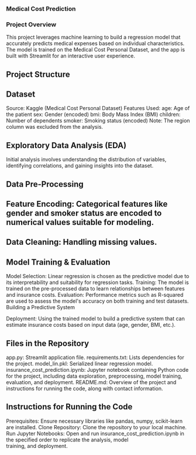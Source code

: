 ### Medical Cost Prediction
### Project Overview

This project leverages machine learning to build a regression model that accurately predicts medical expenses based on individual characteristics. The model is trained on the Medical Cost Personal Dataset, and the app is built with Streamlit for an interactive user experience.

## Project Structure
## Dataset

Source: Kaggle (Medical Cost Personal Dataset)
Features Used:
age: Age of the patient
sex: Gender (encoded)
bmi: Body Mass Index (BMI)
children: Number of dependents
smoker: Smoking status (encoded)
Note: The region column was excluded from the analysis.
## Exploratory Data Analysis (EDA)
Initial analysis involves understanding the distribution of variables, identifying correlations, and gaining insights into the dataset.
## Data Pre-Processing

## Feature Encoding: Categorical features like gender and smoker status are encoded to numerical values suitable for modeling.
## Data Cleaning: Handling missing values.
## Model Training & Evaluation

Model Selection: Linear regression is chosen as the predictive model due to its interpretability and suitability for regression tasks.
Training: The model is trained on the pre-processed data to learn relationships between features and insurance costs.
Evaluation: Performance metrics such as R-squared are used to assess the model's accuracy on both training and test datasets.
Building a Predictive System

Deployment: Using the trained model to build a predictive system that can estimate insurance costs based on input data (age, gender, BMI, etc.).

## Files in the Repository
app.py: Streamlit application file.
requirements.txt: Lists dependencies for the project.
model_lin.pkl: Serialized linear regression model.
insurance_cost_prediction.ipynb: Jupyter notebook containing Python code for the project, including data exploration, preprocessing, model training, evaluation, and deployment.
README.md: Overview of the project and instructions for running the code, along with contact information.

## Instructions for Running the Code
Prerequisites: Ensure necessary libraries like pandas, numpy, scikit-learn are installed.
Clone Repository: Clone the repository to your local machine.
Run Jupyter Notebooks: Open and run insurance_cost_prediction.ipynb in the specified order to replicate the analysis, model training, and deployment.
